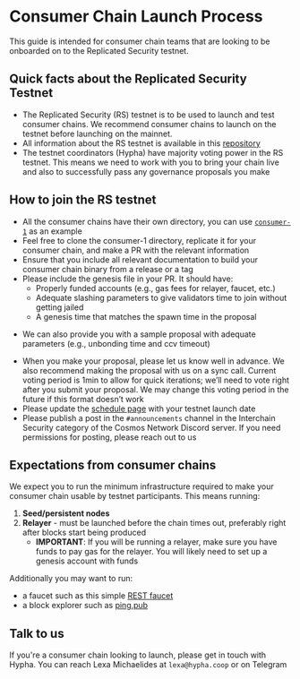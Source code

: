 # Consumer Chain Launch Process

This guide is intended for consumer chain teams that are looking to be onboarded on to the Replicated Security testnet.

## Quick facts about the Replicated Security Testnet
* The Replicated Security (RS) testnet is to be used to launch and test consumer chains. We recommend consumer chains to launch on the testnet before launching on the mainnet.
* All information about the RS testnet is available in this [repository](https://github.com/cosmos/testnets/tree/master/replicated-security)
* The testnet coordinators (Hypha) have majority voting power in the RS testnet. This means we need to work with you to bring your chain live and also to successfully pass any governance proposals you make

## How to join the RS testnet
* All the consumer chains have their own directory, you can use [`consumer-1`](consumer-1/README.md) as an example
* Feel free to clone the consumer-1 directory, replicate it for your consumer chain, and make a PR with the relevant information
* Ensure that you include all relevant documentation to build your consumer chain binary from a release or a tag
* Please include the genesis file in your PR. It should have: 
  - Properly funded accounts (e.g., gas fees for relayer, faucet, etc.)
  - Adequate slashing parameters to give validators time to join without getting jailed
  - A genesis time that matches the spawn time in the proposal
- We can also provide you with a sample proposal with adequate parameters (e.g., unbonding time and ccv timeout)
* When you make your proposal, please let us know well in advance. We also recommend making the proposal with us on a sync call. Current voting period is 1min to allow for quick iterations; we’ll need to vote right after you submit your proposal. We may change this voting period in the future if this format doesn’t work
* Please update the [schedule page](SCHEDULE.md) with your testnet launch date
* Please publish a post in the `#announcements` channel in the Interchain Security category of the Cosmos Network Discord server. If you need permissions for posting, please reach out to us

## Expectations from consumer chains
We expect you to run the minimum infrastructure required to make your consumer chain usable by testnet participants. This means running:
1. **Seed/persistent nodes**  
2. **Relayer** - must be launched before the chain times out, preferably right after blocks start being produced
   - **IMPORTANT**: If you will be running a relayer, make sure you have funds to pay gas for the relayer. You will likely need to set up a genesis account with funds

Additionally you may want to run:
- a faucet such as this simple [REST faucet](https://github.com/hyphacoop/cosmos-rest-faucet)
- a block explorer such as [ping.pub](https://github.com/ping-pub/explorer)

## Talk to us
If you're a consumer chain looking to launch, please get in touch with Hypha. You can reach Lexa Michaelides at `lexa@hypha.coop` or on Telegram